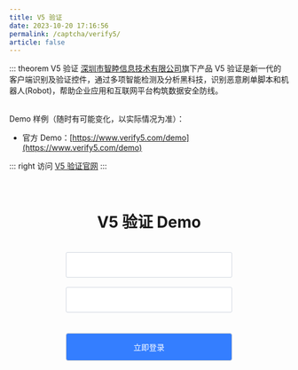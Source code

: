 ```yaml
---
title: V5 验证
date: 2023-10-20 17:16:56
permalink: /captcha/verify5/
article: false
---
```


::: theorem V5 验证
[深圳市智睦信息技术有限公司](https://www.tianyancha.com/company/2342592292)旗下产品 V5 验证是新一代的客户端识别及验证控件，通过多项智能检测及分析黑科技，识别恶意刷单脚本和机器人(Robot)，帮助企业应用和互联网平台构筑数据安全防线。

<br>
Demo 样例（随时有可能变化，以实际情况为准）：
<br>

- 官方 Demo：[https://www.verify5.com/demo](https://www.verify5.com/demo)

::: right
访问 [V5 验证官网](https://www.verify5.com/)
:::

<br>

<style>
    h1 span {
        font-family: -apple-system, BlinkMacSystemFont, "Segoe UI", Roboto, Oxygen, Ubuntu, Cantarell, "Fira Sans", "Droid Sans", "Helvetica Neue", sans-serif;
        font-weight: normal;    
    }
    .verify5-submit {
        background: #347eff;
        border-radius: 4px;
        margin: 20px 0;
        display: inline-block;
        width: 300px;
        height: 50px;
        box-sizing: border-box;
        border: 1px solid #ccc;
        color: #fff;
        cursor: pointer;
        font-size: 14px;
        line-height: 49px;
    }
    .verify5-submit:hover {
        background: #1A73E8;
    }
    .verify5-input {
        display: inline-block;
        width: 300px;
        padding: 12px;
        border: 1px solid #d1d6e0;
        background-color: #fff;
        position: relative;
        cursor: pointer;
        -webkit-box-sizing: border-box;
        box-sizing: border-box;
        border-radius: 3px;
        color: #292f3a;
        font-size: 14px;
        line-height: 20px;
    }
    .v5-validation-btn, .v5-validation-btn-ing, .v5-validation-btn-success {
        margin: 0 auto;
        width: 300px !important;
        margin-bottom: 0 !important;
    }
</style>
<div style="text-align: center;">
    <h1>V5 验证 Demo <Badge text="场景：登录/注册/表单/外挂防护丨限额：2QPS" type="tip" vertical="top"/></h1>
    <br>
    <div>
        <input type="text" :placeholder="'\ue614 请输入账号'" id="username" maxlength="" class="iconfont verify5-input">
    </div>
    <br>
    <div>
        <input type="text" :placeholder="'\ue69c 请输入密码'" id="password" maxlength="" class="iconfont verify5-input">
    </div>
    <br>
    <div v5-config="{ name:'login-v5', host:'freetvks2vi2.verify5.com', token:'6b5d4b45db0b4153b5050448143afcb2' }" ></div>
    <input class="verify5-submit" id="submit" type="submit" value="立即登录">
</div>
<script src="https://lib.baomitu.com/jquery/1.9.1/jquery.min.js" defer></script>
<script src="https://s.verify5.com/assets/latest/v5.js" type="text/javascript"></script>
<script>
setTimeout(function() {
    $('#submit').click(function () {
        var verifyId = document.getElementsByName('login-v5')[0].value;
        if (!verifyId) {
           return alert('请先完成验证！');
        } else {
            $.ajax({
                type: 'post',
                url: 'https://api.spiderapi.cn/verify5/login',
                data: {
                    username: $('#username').val(),
                    password: $('#password').val(),
                    host: 'freetvks2vi2.verify5.com',
                    token: '6b5d4b45db0b4153b5050448143afcb2',
                    timestamp: new Date().getTime(),
                    verifyId: verifyId
                },
                dataType:'json',
                success: function (data) {
                    if (data.success) {
                        alert('登录成功！');
                        location.reload();
                    } else {
                        alert('登录失败，请重新验证！');
                    }
                }
            });
        }
    })
}, 500)
</script>

